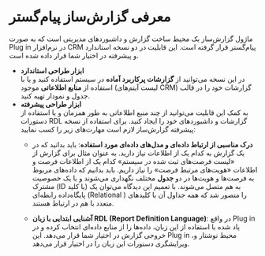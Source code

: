 # معرفی گزارش‌ساز پیام‌گستر
ماژول گزارش‌ساز یک محیط ساخت گزارش و داشبوردهای مدیریتی است که به صورت Plug in در نرم‌افزار CRM پیام‌گستر قرار گرفته است. این قابلیت در دو نسخه استاندارد و پیشرفته در اختیار شما قرار داده شده است. <br>
- **ابزار طراحی استاندارد**<br>
   در این نسخه می‌توانید از **گزارشات پرکاربرد آماده** در سیستم استفاده کنید و یا با استفاده از **منابع اطلاعاتی** موجود (لیست آیتم‌های CRM) گزارشات خود را در قالب جدول و نمودار تهیه کنید. 
- **ابزار طراحی پیشرفته**<br>
   به کمک این قابلیت می‌توانید از چند منبع اطلاعاتی به طور همزمان و با استفاده از دستورات RDL  گزارشات و داشبوردهای خود را ایجاد کنید. برای استفاده از نسخه پیشرفته گزارش‌ساز لازم است مهارت‌های زیر را کسب نمایید:
   - **درک مناسبی از ارتباط داده‌ای و مدل‌های داده‌ای مورد استفاده**: باید بدانید که در یک گزارش به کدام یک از اطلاعات نیاز دارید. به عنوان مثال برای گزارش از «لیست فرصت‌های ثبت شده در سیستم» کدام یک از اطلاعات فرصت و اطلاعات «هویت‌های مرتبط فرصت» را نیاز داریم. باید بدانیم که داده‌های مربوط به فرصت‌ها و هویت‌ها در دو **جدول** مختلف نگهداری می‌شوند و با یک خصوصیت مشترک (ID یا کلید) به هم متصل می‌شوند. با تعمیم این دیدگاه می‌توان یک پایگاه‌داده رابطه‌ای (Relational ) را متصور شد که همه جداول آن با کلید‌های متعدد با هم در ارتباط هستند. 

   - **آشنایی ابتدایی با زبان RDL (Report Definition Language)**: در واقع Plug in یاد شده با استفاده از این زبان، داده‌ها را از منابع داده‌ای انتخاب کرده و در خروجی گزارش در اختیار شما قرار می‌دهد. این Plug in ،محیط نوشتار و ویرایشگری دستورات این زبان را در اختیار قرار می‌دهد. 
